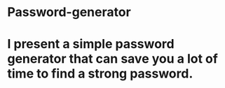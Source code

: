 # Password-generator
# I present a simple password generator that can save you a lot of time to find a strong password.
